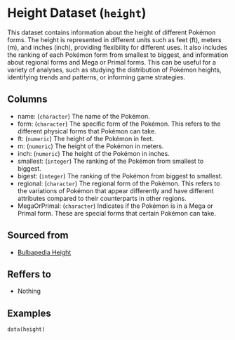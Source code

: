# Height Dataset (`height`)

This dataset contains information about the height of different Pokémon forms.
The height is represented in different units such as feet (ft), meters (m), and inches (inch),
providing flexibility for different uses.
It also includes the ranking of each Pokémon form from smallest to biggest, and information about regional forms and Mega or Primal forms.
This can be useful for a variety of analyses, such as studying the distribution of Pokémon heights,
identifying trends and patterns, or informing game strategies.


## Columns
  - name: (`character`) The name of the Pokémon.
  - form: (`character`) The specific form of the Pokémon. This refers to the different physical forms that Pokémon can take.
  - ft: (`numeric`) The height of the Pokémon in feet.
  - m: (`numeric`) The height of the Pokémon in meters.
  - inch: (`numeric`) The height of the Pokémon in inches.
  - smallest: (`integer`) The ranking of the Pokémon from smallest to biggest.
  - bigest: (`integer`) The ranking of the Pokémon from biggest to smallest.
  - regional: (`character`) The regional form of the Pokémon. This refers to the variations of Pokémon that appear differently and have different attributes compared to their counterparts in other regions.
  - MegaOrPrimal: (`character`) Indicates if the Pokémon is in a Mega or Primal form. These are special forms that certain Pokémon can take.

## Sourced from
  - [Bulbapedia Height](https://bulbapedia.bulbagarden.net/wiki/List_of_Pok%C3%A9mon_by_height)

## Reffers to
  - Nothing

## Examples
```
data(height)
```
